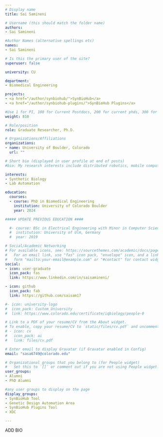 ```yaml
---
# Display name
title: Sai Samineni

# Username (this should match the folder name)
authors:
- Sai Samineni

#Author Names (alternative spellings etc)
names:
- Sai Samineni

# Is this the primary user of the site?
superuser: false

university: CU

department:
- Biomedical Engineering

projects:
- <a href="/author/synbiohub/">SynBioHub</a>
- <a href="/author/synbiohub-plugins/">SynBioHub Plugins</a>

#Use 1 for PI, 100 for Current Postdocs, 200 for current phds, 300 for current masters, 400 for current undergrads, 800 for alum postdocs, 810 for alum phds, 820 for alum masters, and 810 for alum undergrads
weight: 810

# Role/position
role: Graduate Researcher, Ph.D.

# Organizations/Affiliations
organizations:
- name: University of Boulder, Colorado
  url: ""

# Short bio (displayed in user profile at end of posts)
#bio: My research interests include distributed robotics, mobile computing and programmable matter.

interests:
- Synthetic Biology
- Lab Automation

education:
  courses:
  - course: PhD in Biomedical Engineering
    institution: University of Colorado Boulder
    year: 2024

##### UPDATE PREVIOUS EDUCATION ####

  #- course: BSc in Electrical Engineering with Minor in Computer Science
  #  institution: University of Ulm, Germany
  #  year: 2019

# Social/Academic Networking
# For available icons, see: https://sourcethemes.com/academic/docs/page-builder/#icons
#   For an email link, use "fas" icon pack, "envelope" icon, and a link in the
#   form "mailto:your-email@example.com" or "#contact" for contact widget.
social:
- icon: user-graduate
  icon_pack: fas
  link: https://www.linkedin.com/in/saisamineni/

- icon: github
  icon_pack: fab
  link: https://github.com/saisam17

#- icon: university-logo
#  icon_pack: Custom_University
#  link: https://www.colorado.edu/certificate/iqbiology/people-0

# Link to a PDF of your resume/CV from the About widget.
# To enable, copy your resume/CV to `static/files/cv.pdf` and uncomment the lines below.
# - icon: cv
#   icon_pack: ai
#   link: files/cv.pdf

# Enter email to display Gravatar (if Gravatar enabled in Config)
email: "sasa6749@colorado.edu"

# Organizational groups that you belong to (for People widget)
#   Set this to `[]` or comment out if you are not using People widget.
user_groups:
- Alumni
- PhD Alumni

#any user groups to display on the page
display_groups:
- SynBioHub Tool
- Genetic Design Automation Area
- SynBioHub Plugins Tool
- XDC

---
```


ADD BIO
